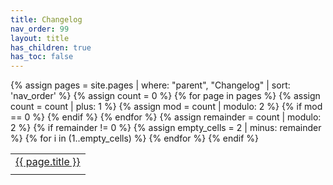 ```yaml
---
title: Changelog
nav_order: 99
layout: title
has_children: true
has_toc: false
---
```


<table>
  <!-- <thead>
    <tr>
      <th></th>
      <th><em>Releases</em></th>
      <th></th>
    </tr>
  </thead> -->
  <tbody>
    {% assign pages = site.pages | where: "parent", "Changelog" | sort: 'nav_order' %}
    {% assign count = 0 %}
    <tr>
    {% for page in pages %}
      <td style="text-align:center;"><a href="{{ page.url }}">{{ page.title }}</a></td>
      {% assign count = count | plus: 1 %}
      {% assign mod = count | modulo: 2 %}
      {% if mod == 0 %}
        </tr><tr>
      {% endif %}
    {% endfor %}
    {% assign remainder = count | modulo: 2 %}
    {% if remainder != 0 %}
      {% assign empty_cells = 2 | minus: remainder %}
      {% for i in (1..empty_cells) %}
        <td></td>
      {% endfor %}
      </tr>
    {% endif %}
  </tbody>
</table>
